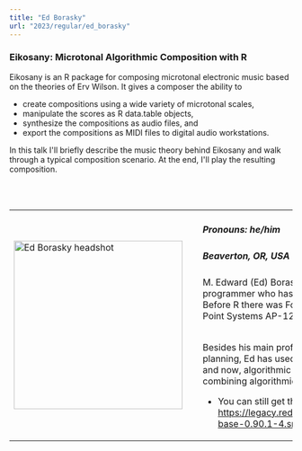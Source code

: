 ```yaml
---
title: "Ed Borasky"
url: "2023/regular/ed_borasky"
---
```


### Eikosany: Microtonal Algorithmic Composition with R

Eikosany is an R package for composing microtonal electronic music based on the theories of Erv Wilson. It gives a composer the ability to 

* create compositions using a wide variety of microtonal scales, 
* manipulate the scores as R data.table objects, 
* synthesize the compositions as audio files, and
* export the compositions as MIDI files to digital audio workstations.

In this talk I'll briefly describe the music theory behind Eikosany and  walk through a typical composition scenario. At the end, I'll play the resulting composition.

<br><br>

<table>
  <tr><td><img width="300px" style="float: left; padding: 0px 20px 0px 0px;" 
           src="../../../../img/speakers/speakers_2023/ed_borasky.jpg" alt="Ed Borasky headshot"></td>
  <td>
      <h5>Pronouns: he/him</h5>
      <h5>Beaverton, OR, USA</h5>
      M. Edward (Ed) Borasky is a retired scientific applications and operating systems programmer who has been using R since version 0.90.1 on Red Hat Linux 6.2.* Before R there was Fortran and assembler - lots of different assemblers. (Floating Point Systems AP-120B microcode, even.)

<br>
<br>

Besides his main professional use for R, Linux performance analysis and capacity planning, Ed has used R for computational finance, fantasy basketball analytics, and now, algorithmic composition. [His music](https://algocompsynth.bandcamp.com/) is best defined as experimental, combining algorithmic composition, microtonal scales, and spectral sound design.

* You can still get the source RPM, by the way: https://legacy.redhat.com/pub/redhat/linux/6.2/en/powertools/i386/SRPMS/R-base-0.90.1-4.src.rpm

</td></tr>

</table>


